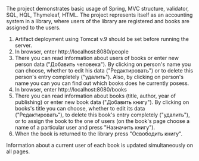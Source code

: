 The project demonstrates basic usage of Spring, MVC structure, validator, SQL, HQL, Thymeleaf, HTML. The project represents itself as an accounting system in a library, where users of the library are registered and books are assigned to the users.

1. Artifact deployment using Tomcat v.9 should be set before running the server.
2. In browser, enter http://localhost:8080/people
3. There you can read information about users of books or enter new person data ("Добавить человека"). By clicking on person's name you can choose, whether to edit his data ("Редактировать") or to delete this person's entry completely ("удалить"). Also, by clicking on person's name you can you can find out which books does he currently posess.
4. In browser, enter http://localhost:8080/books
5. There you can read information about books (title, author, year of publishing) or enter new book data ("Добавить книгу"). By clicking on books's title you can choose, whether to edit its data ("Редактировать"), to delete this book's entry completely ("удалить"), or to assign the book to the one of users (on the book's page choose a name of a particular user and press "Назначить книгу").
6. When the book is returned to the library press "Освободить книгу".

Information about a current user of each book is updated simultaneously on all pages. 
